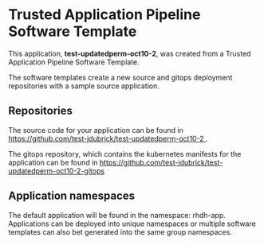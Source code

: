 # Trusted Application Pipeline Software Template

This application, **test-updatedperm-oct10-2**, was created from a Trusted Application Pipeline Software Template.

The software templates create a new source and gitops deployment repositories with a sample source application. 

## Repositories

The source code for your application can be found in [https://github.com/test-jdubrick/test-updatedperm-oct10-2 ](https://github.com/test-jdubrick/test-updatedperm-oct10-2 ).
 
The gitops repository, which contains the kubernetes manifests for the application can be found in 
[https://github.com/test-jdubrick/test-updatedperm-oct10-2-gitops ](https://github.com/test-jdubrick/test-updatedperm-oct10-2-gitops ) 

## Application namespaces 

The default application will be found in the namespace: rhdh-app. Applications can be deployed into unique namespaces or multiple software templates can also bet generated into the same group namespaces.  